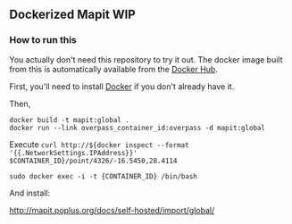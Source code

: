 ## Dockerized Mapit **WIP**

### How to run this

You actually don't need this repository to try it out. The docker image built from this is
automatically available from the [Docker Hub](https://hub.docker.com/).

First, you'll need to install [Docker](https://docs.docker.com/) if you don't already have it.

Then,
```
docker build -t mapit:global .
docker run --link overpass_container_id:overpass -d mapit:global
```

Execute `curl http://${docker inspect --format '{{.NetworkSettings.IPAddress}}' $CONTAINER_ID}/point/4326/-16.5450,28.4114`

```
sudo docker exec -i -t {CONTAINER_ID} /bin/bash
```

And install:

http://mapit.poplus.org/docs/self-hosted/import/global/
